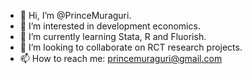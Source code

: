 - 👋 Hi, I’m @PrinceMuraguri.
- 👀 I’m interested in development economics.
- 🌱 I’m currently learning Stata, R and Fluorish.
- 💞️ I’m looking to collaborate on RCT research projects.
- 📫 How to reach me: princemuraguri@gmail.com

<!---
PrinceMuraguri/PrinceMuraguri is a ✨ special ✨ repository because its `README.md` (this file) appears on your GitHub profile.
You can click the Preview link to take a look at your changes.
--->
